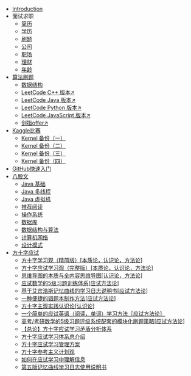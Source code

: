+   [Introduction](README.md)
+   面试求职
    +   [简历](docs/面试求职/简历.md)
    +   [学历](docs/面试求职/学历.md)
    +   [刷题](docs/面试求职/刷题.md)
    +   [公司](docs/面试求职/公司.md)
    +   [职场](docs/面试求职/职场.md)
    +   [理财](docs/面试求职/理财.md)
    +   [年龄](docs/面试求职/年龄.md)
+   [算法刷题](docs/Algorithm/README.md)
    +   [数据结构](docs/Algorithm/DataStructure/README.md)
    +   [LeetCode C++ 版本↗](https://algo.apachecn.org/#/docs/leetcode/cpp/README) 
    +   [LeetCode Java 版本↗](https://algo.apachecn.org/#/docs/leetcode/java/README) 
    +   [LeetCode Python 版本↗](https://algo.apachecn.org/#/docs/leetcode/python/README)
    +   [LeetCode JavaScript 版本↗](https://algo.apachecn.org/#/docs/leetcode/javascript/README)
    +   [剑指offer↗](https://algo.apachecn.org/#/docs/jianzhioffer/java/README)
+   [Kaggle比赛](docs/Kaggle/README.md)
    +   [Kernel 备份（一）](https://github.com/it-ebooks-0/kaggle-kernel-pt1)
    +   [Kernel 备份（二）](https://github.com/it-ebooks-0/kaggle-kernel-pt2)
    +   [Kernel 备份（三）](https://github.com/it-ebooks-0/kaggle-kernel-pt3)
    +   [Kernel 备份（四）](https://github.com/it-ebooks-0/kaggle-kernel-pt4)
+   [GitHub快速入门](docs/GitHub/README.md)
+   [八股文](docs/八股文/README.md)
    +   [Java 基础](docs/八股文/Java基础.md)
    +   [Java 多线程](docs/八股文/Java多线程.md)
    +   [Java 虚拟机](docs/八股文/java虚拟机.md)
    +   [推荐阅读](docs/八股文/推荐阅读.md)
    +   [操作系统](docs/八股文/操作系统.md)
    +   [数据库](docs/八股文/数据库.md)
    +   [数据结构与算法](docs/八股文/数据结构与算法.md)
    +   [计算机网络](docs/八股文/计算机网络.md)
    +   [设计模式](docs/八股文/设计模式.md)
+   [方十字应试](docs/方十字应试/README.md)
    +   [方十字学习观（精简版）[本质论，认识论，方法论]](docs/方十字应试/01.md)
    +   [方十字应试学习观（完整版）[本质论，认识论，方法论]](docs/方十字应试/02.md)
    +   [思维导图的本质与全内容思维导图[认识论，方法论]](docs/方十字应试/03.md)
    +   [应试数学的5级习题训练体系[应试方法论]](docs/方十字应试/04.md)
    +   [基于艾宾浩斯记忆曲线的学习日志说明书[应试方法论]](docs/方十字应试/05.md)
    +   [一种便捷的错题本制作方法[应试方法论]](docs/方十字应试/06.md)
    +   [方十字主观实践认识论[认识论]](docs/方十字应试/07.md)
    +   [一个简单的应试英语（阅读，单词）学习方法［应试方法论］](docs/方十字应试/08.md)
    +   [高考/考研数学的5级习题评级系统配套的模块化刷题策略[应试方法论]](docs/方十字应试/09.md)
    +   [【总论】方十字应试学习矛盾分析体系](docs/方十字应试/10.md)
    +   [方十字应试学习体系总介绍](docs/方十字应试/11.md)
    +   [方十字应试学习管理方案](docs/方十字应试/12.md)
    +   [方十字参考主义计划观](docs/方十字应试/13.md)
    +   [如何在应试学习中理解信息](docs/方十字应试/14.md)
    +   [第五版记忆曲线学习日志使用说明书](docs/方十字应试/15.md)